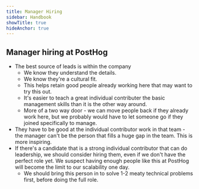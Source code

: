 ```yaml
---
title: Manager Hiring
sidebar: Handbook
showTitle: true
hideAnchor: true
---
```


## Manager hiring at PostHog

* The best source of leads is within the company
  * We know they understand the details.
  * We know they're a cultural fit.
  * This helps retain good people already working here that may want to try this out.
  * It's easier to teach a great individual contributer the basic management skills than it is the other way around.
  * More of a two way door - we can move people back if they already work here, but we probably would have to let someone go if they joined specifically to manage.
* They have to be good at the individual contributor work in that team - the manager can't be the person that fills a huge gap in the team. This is more inspiring.
* If there's a candidate that is a strong individual contributor that can do leadership, we should consider hiring them, even if we don't have the perfect role yet. We suspect having enough people like this at PostHog will become the limit to our scalability one day.
  * We should bring this person in to solve 1-2 meaty technical problems first, before doing the full role.